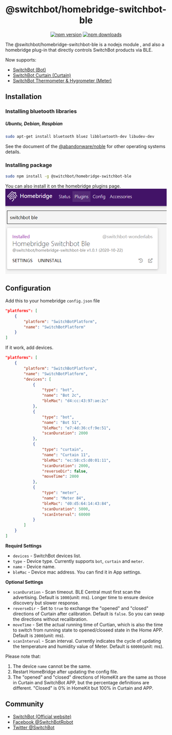 <span align="center">

# @switchbot/homebridge-switchbot-ble

[![npm version](https://badgen.net/npm/v/@switchbot/homebridge-switchbot-ble)](https://www.npmjs.com/package/@switchbot/homebridge-switchbot-ble)
[![npm downloads](https://badgen.net/npm/dt/@switchbot/homebridge-switchbot-ble)](https://www.npmjs.com/package/@switchbot/homebridge-switchbot-ble)

</span>

The @switchbot/homebridge-switchbot-ble is a nodejs module , and also a homebridge plug-in that directly controls SwitchBot products via BLE.

Now supports:
 * [SwitchBot (Bot)](https://www.switch-bot.com/products/switchbot-bot)
 * [SwitchBot Curtain (Curtain)](https://www.switch-bot.com/products/switchbot-curtain)
 * [SwitchBot Thermometer & Hygrometer (Meter)](https://www.switch-bot.com/products/switchbot-meter)

## Installation
### Installing bluetooth libraries
##### Ubuntu, Debian, Raspbian
```sh
sudo apt-get install bluetooth bluez libbluetooth-dev libudev-dev
```
See the document of the [@abandonware/noble](https://github.com/abandonware/noble#readme) for other operating systems details.

### Installing package
```sh
sudo npm install -g @switchbot/homebridge-switchbot-ble
```
You can also install it on the homebridge plugins page.
![homebridge-plugins-search](image/homebridge-plugins-search.png)

## Configuration
Add this to your homebridge `config.json` file
```json
"platforms": [
    {
        "platform": "SwitchBotPlatform",
        "name": "SwitchBotPlatform"
    }
]
```
If it work, add devices.
```json
"platforms": [
    {
        "platform": "SwitchBotPlatform",
        "name": "SwitchBotPlatform",
        "devices": [
            {
                "type": "bot",
                "name": "Bot 2c",
                "bleMac": "d4:cc:43:97:ae:2c"
            },
            {
                "type": "bot",
                "name": "Bot 51",
                "bleMac": "e7:4d:36:cf:9e:51",
                "scanDuration": 2000
            },
            {
                "type": "curtain",
                "name": "Curtain 11",
                "bleMac": "ec:58:c5:d0:01:11",
                "scanDuration": 2000,
                "reverseDir": false,
                "moveTime": 2000
            },
            {
                "type": "meter",
                "name": "Meter 84",
                "bleMac": "d0:d5:64:14:43:84",
                "scanDuration": 5000,
                "scanInterval": 60000
            }
        ]
    }
]
```

**Requird Settings**
* `devices` - SwitchBot devices list.
* `type` - Device type. Currently supports `bot`, `curtain` and `meter`.
* `name` - Device name.
* `bleMac` - Device mac address. You can find it in App settings.

**Optional Settings**
* `scanDuration` - Scan timeout. BLE Central must first scan the advertising. Default is `1000`(unit: ms). Longer time to ensure device discovery but slower response.
* `reverseDir` - Set to `true` to exchange the "opened" and "closed" directions of Curtain after calibration. Default is `false`. So you can swap the directions without recalibration.
* `moveTime` - Set the actual running time of Curtian, which is also the time to switch from running state to opened/closeed state in the Home APP. Default is `2000`(unit: ms).
* `scanInterval` - Scan interval. Currently indicates the cycle of updating the temperature and humidity value of Meter. Default is `60000`(unit: ms).

Please note that:

1. The device `name` cannot be the same.
2. Restart HomeBridge after updating the config file.
3. The "opened" and "closed" directions of HomeKit are the same as those in Curtain and SwitchBot APP, but the percentage definitions are different. "Closed" is 0% in HomeKit but 100% in Curtain and APP.

## Community

* [SwitchBot (Official website)](https://www.switch-bot.com/)
* [Facebook @SwitchBotRobot](https://www.facebook.com/SwitchBotRobot/) 
* [Twitter @SwitchBot](https://twitter.com/switchbot) 
